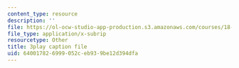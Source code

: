 ```yaml
---
content_type: resource
description: ''
file: https://ol-ocw-studio-app-production.s3.amazonaws.com/courses/18-06sc-linear-algebra-fall-2011/640017826999052ceb939be12d394dfa_23LLB9mNJvc.srt
file_type: application/x-subrip
resourcetype: Other
title: 3play caption file
uid: 64001782-6999-052c-eb93-9be12d394dfa
---
```


